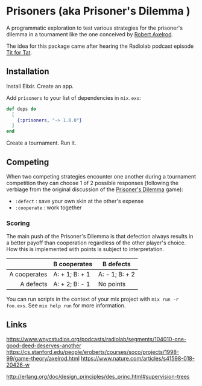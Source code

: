 # Prisoners (aka Prisoner's Dilemma )

A programmatic exploration to test various strategies for the prisoner's dilemma in a tournament like the one conceived by [Robert Axelrod](https://cs.stanford.edu/people/eroberts/courses/soco/projects/1998-99/game-theory/axelrod.html).

The idea for this package came after hearing the Radiolab podcast episode [Tit for Tat](https://www.wnycstudios.org/podcasts/radiolab/segments/104010-one-good-deed-deserves-another).

## Installation

Install Elixir.
Create an app.

Add `prisoners` to your list of dependencies in `mix.exs`:

```elixir
def deps do
  [
    {:prisoners, "~> 1.0.0"}
  ]
end
```

Create a tournament.
Run it.

## Competing

When two competing strategies encounter one another during a tournament competition they can choose 1 of 2 possible responses (following the verbiage from the original discussion of the [Prisoner's Dilemma](https://en.wikipedia.org/wiki/Prisoner%27s_dilemma#Strategy_for_the_prisoner's_dilemma) game):

- `:defect` : save your own skin at the other's expense
- `:cooperate` : work together

### Scoring 

The main push of the Prisoner's Dilemma is that defection always results in a better payoff than cooperation regardless of the other player's choice. How this is implemented with points is subject to interpretation.

|              | B cooperates   | B defects      |
| -----------: | ---------------| ---------------|
| A cooperates | A: + 1; B: + 1 | A: - 1; B: + 2 |
| A defects    | A: + 2; B: - 1 |   No points    |


You can run scripts in the context of your mix project with `mix run -r foo.exs`. See `mix help run` for more information.

## Links

https://www.wnycstudios.org/podcasts/radiolab/segments/104010-one-good-deed-deserves-another
https://cs.stanford.edu/people/eroberts/courses/soco/projects/1998-99/game-theory/axelrod.html
https://www.nature.com/articles/s41598-018-20426-w


http://erlang.org/doc/design_principles/des_princ.html#supervision-trees